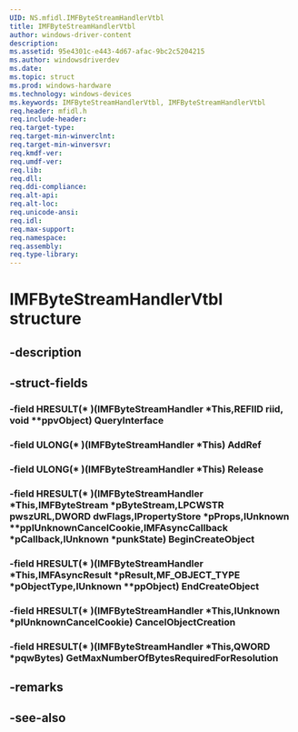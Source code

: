```yaml
---
UID: NS.mfidl.IMFByteStreamHandlerVtbl
title: IMFByteStreamHandlerVtbl
author: windows-driver-content
description: 
ms.assetid: 95e4301c-e443-4d67-afac-9bc2c5204215
ms.author: windowsdriverdev
ms.date: 
ms.topic: struct
ms.prod: windows-hardware
ms.technology: windows-devices
ms.keywords: IMFByteStreamHandlerVtbl, IMFByteStreamHandlerVtbl
req.header: mfidl.h
req.include-header:
req.target-type:
req.target-min-winverclnt:
req.target-min-winversvr:
req.kmdf-ver:
req.umdf-ver:
req.lib:
req.dll:
req.ddi-compliance:
req.alt-api:
req.alt-loc:
req.unicode-ansi:
req.idl:
req.max-support:
req.namespace:
req.assembly:
req.type-library:
---
```


# IMFByteStreamHandlerVtbl structure

## -description



## -struct-fields

### -field HRESULT(* )(IMFByteStreamHandler *This,REFIID riid, void **ppvObject) QueryInterface			
 	
### -field ULONG(* )(IMFByteStreamHandler *This) AddRef			
 	
### -field ULONG(* )(IMFByteStreamHandler *This) Release			
 	
### -field HRESULT(* )(IMFByteStreamHandler *This,IMFByteStream *pByteStream,LPCWSTR pwszURL,DWORD dwFlags,IPropertyStore *pProps,IUnknown **ppIUnknownCancelCookie,IMFAsyncCallback *pCallback,IUnknown *punkState) BeginCreateObject			
 	
### -field HRESULT(* )(IMFByteStreamHandler *This,IMFAsyncResult *pResult,MF_OBJECT_TYPE *pObjectType,IUnknown **ppObject) EndCreateObject			
 	
### -field HRESULT(* )(IMFByteStreamHandler *This,IUnknown *pIUnknownCancelCookie) CancelObjectCreation			
 	
### -field HRESULT(* )(IMFByteStreamHandler *This,QWORD *pqwBytes) GetMaxNumberOfBytesRequiredForResolution			
 	
## -remarks

## -see-also